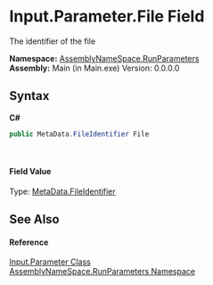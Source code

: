 # Input.Parameter.File Field
 

The identifier of the file

**Namespace:**&nbsp;<a href="4763cf1c-e4af-43c5-78fe-6f03f6e2281f">AssemblyNameSpace.RunParameters</a><br />**Assembly:**&nbsp;Main (in Main.exe) Version: 0.0.0.0

## Syntax

**C#**<br />
``` C#
public MetaData.FileIdentifier File
```

<br />

#### Field Value
Type: <a href="d1977a21-291f-230f-7b00-abec543ec9fd">MetaData.FileIdentifier</a>

## See Also


#### Reference
<a href="91de3ff0-c85c-6992-0f2b-c9c98f4b904a">Input.Parameter Class</a><br /><a href="4763cf1c-e4af-43c5-78fe-6f03f6e2281f">AssemblyNameSpace.RunParameters Namespace</a><br />
